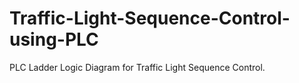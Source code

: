 # Traffic-Light-Sequence-Control-using-PLC
PLC Ladder Logic Diagram for Traffic Light Sequence Control.
